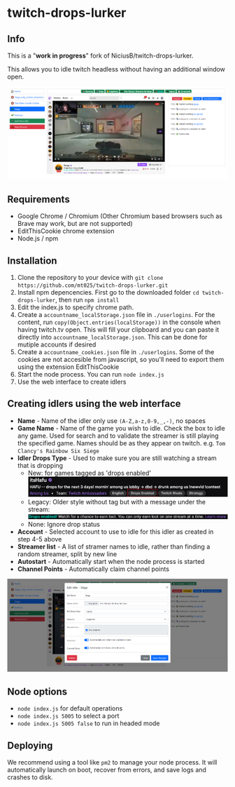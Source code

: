 # twitch-drops-lurker

## Info
This is a "<b>work in progress</b>" fork of NiciusB/twitch-drops-lurker. 

This allows you to idle twitch headless without having an additional window open.

![Screenshot showing twitch drops lurker](screenshot_main.png)

## Requirements
- Google Chrome / Chromium (Other Chromium based browsers such as Brave may work, but are not supported)
- EditThisCookie chrome extension
- Node.js / npm


## Installation

1. Clone the repository to your device with `git clone https://github.com/mt025/twitch-drops-lurker.git`
2. Install npm depencencies. First go to the downloaded folder `cd twitch-drops-lurker`, then run `npm install`
3. Edit the index.js to specify chrome path. 
4. Create a `accountname_localStorage.json` file in `./userlogins`. For the content, run `copy(Object.entries(localStorage))` in the console when having twitch.tv open. This will fill your clipboard and you can paste it directly into `accountname_localStorage.json`. This can be done for mutiple accounts if desired
5. Create a `accountname_cookies.json` file in `./userlogins`. Some of the cookies are not accesible from javascript, so you'll need to export them using the extension EditThisCookie
6. Start the node process. You can run `node index.js`
7. Use the web interface to create idlers

## Creating idlers using the web interface
- <b>Name</b> - Name of the idler only use `(A-Z,a-z,0-9,_,-)`, no spaces
- <b>Game Name</b> - Name of the game you wish to idle. Check the box to idle any game. Used for search and to validate the streamer is still playing the specified game. Names should be as they appear on twitch. e.g. `Tom Clancy's Rainbow Six Siege`
- <b>Idler Drops Type</b> - Used to make sure you are still watching a stream that is dropping
	- New: for games tagged as 'drops enabled' ![Screenshot showing new drop type](screenshot_new.png)
	- Legacy: Older style without tag but with a message under the stream: ![Screenshot showing Drops enabled! Watch for a chance to earn loot](screenshot_legacy.png)
	- None: Ignore drop status
- <b>Account</b> - Selected account to use to idle for this idler as created in step 4-5 above
- <b>Streamer list</b> - A list of stramer names to idle, rather than finding a random streamer, split by new line
- <b>Autostart</b> - Automatically start when the node process is started
- <b>Channel Points</b> - Automatically claim channel points

![Screenshot showing edit](screenshot_edit.png)



## Node options
* `node index.js` for default operations
* `node index.js 5005` to select a port
* `node index.js 5005 false` to run in headed mode

## Deploying
We recommend using a tool like `pm2` to manage your node process. It will automatically launch on boot, recover from errors, and save logs and crashes to disk.


